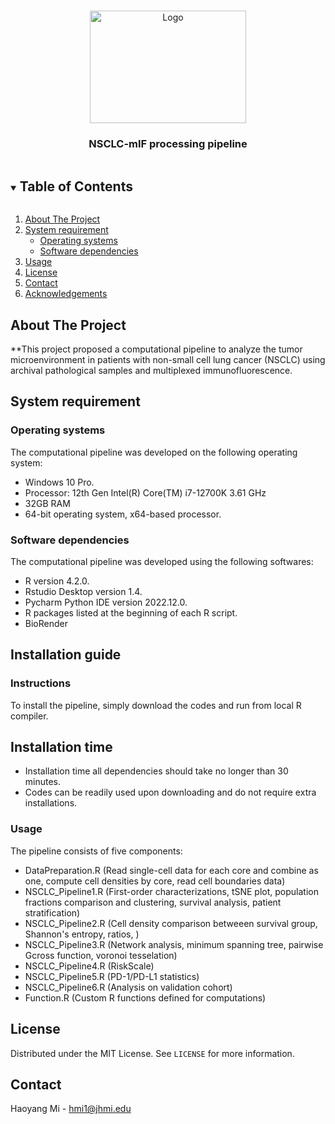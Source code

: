 <!--
*** Thanks for checking out the Best-README-Template. If you have a suggestion
*** that would make this better, please fork the repo and create a pull request
*** or simply open an issue with the tag "enhancement".
*** Thanks again! Now go create something AMAZING! :D
***
***
***
*** To avoid retyping too much info. Do a search and replace for the following:
*** github_username, repo_name, twitter_handle, email, project_title, project_description
-->



<!-- PROJECT SHIELDS -->
<!--
*** I'm using markdown "reference style" links for readability.
*** Reference links are enclosed in brackets [ ] instead of parentheses ( ).
*** See the bottom of this document for the declaration of the reference variables
*** for contributors-url, forks-url, etc. This is an optional, concise syntax you may use.
*** https://www.markdownguide.org/basic-syntax/#reference-style-links
-->

<!-- PROJECT LOGO -->
<br />
<p align="center">
  <a href="https://github.com/Shawnmhy/NSCLC-Pipeline/">
    <img src="./images/logo.png" alt="Logo" width="250" height="180">
  </a>

  <h3 align="center">NSCLC-mIF processing pipeline</h3>
</p>



<!-- TABLE OF CONTENTS -->
<details open="open">
  <summary><h2 style="display: inline-block">Table of Contents</h2></summary>
  <ol>
    <li>
      <a href="#about-the-project">About The Project</a>
    </li>
    <li>
      <a href="#system-requirement">System requirement</a>
      <ul>
        <li><a href="#operating-systems">Operating systems</a></li>
        <li><a href="#software-dependencies">Software dependencies</a></li>
      </ul>
    </li>
    <li><a href="#usage">Usage</a></li>
    <li><a href="#license">License</a></li>
    <li><a href="#contact">Contact</a></li>
    <li><a href="#acknowledgements">Acknowledgements</a></li>
  </ol>
</details>


<!-- ABOUT THE PROJECT -->
## About The Project

**This project proposed a computational pipeline to analyze the tumor microenvironment in patients with non-small cell lung cancer (NSCLC) using archival pathological samples and multiplexed immunofluorescence. 



<!-- SYSTEM REQUIREMENT -->
## System requirement

<!-- OPERATING SYSTEMS -->
### Operating systems

The computational pipeline was developed on the following operating system:
* Windows 10 Pro.
* Processor: 12th Gen Intel(R) Core(TM) i7-12700K   3.61 GHz
* 32GB RAM
* 64-bit operating system, x64-based processor.



### Software dependencies

The computational pipeline was developed using the following softwares:
* R version 4.2.0.
* Rstudio Desktop version 1.4.
* Pycharm Python IDE version 2022.12.0.
* R packages listed at the beginning of each R script.
* BioRender


<!-- INSTALLATION GUIDE -->
## Installation guide

### Instructions
To install the pipeline, simply download the codes and run from local R compiler.

## Installation time
* Installation time all dependencies should take no longer than 30 minutes.
* Codes can be readily used upon downloading and do not require extra installations.

<!-- USAGE EXAMPLES -->
### Usage

The pipeline consists of five components:
* DataPreparation.R (Read single-cell data for each core and combine as one, compute cell densities by core, read cell boundaries data)
* NSCLC_Pipeline1.R (First-order characterizations, tSNE plot, population fractions comparison and clustering, survival analysis, patient stratification)
* NSCLC_Pipeline2.R (Cell density comparison betweeen survival group, Shannon's entropy, ratios, )
* NSCLC_Pipeline3.R (Network analysis, minimum spanning tree, pairwise Gcross function, voronoi tesselation)
* NSCLC_Pipeline4.R (RiskScale)
* NSCLC_Pipeline5.R (PD-1/PD-L1 statistics)
* NSCLC_Pipeline6.R (Analysis on validation cohort)
* Function.R (Custom R functions defined for computations)


<!-- LICENSE -->
## License

Distributed under the MIT License. See `LICENSE` for more information.



<!-- CONTACT -->
## Contact
Haoyang Mi - hmi1@jhmi.edu







<!-- MARKDOWN LINKS & IMAGES -->
<!-- https://www.markdownguide.org/basic-syntax/#reference-style-links -->
[contributors-shield]: https://img.shields.io/github/contributors/github_username/repo.svg?style=for-the-badge
[contributors-url]: https://github.com/github_username/repo_name/graphs/contributors
[forks-shield]: https://img.shields.io/github/forks/github_username/repo.svg?style=for-the-badge
[forks-url]: https://github.com/github_username/repo_name/network/members
[stars-shield]: https://img.shields.io/github/stars/github_username/repo.svg?style=for-the-badge
[stars-url]: https://github.com/github_username/repo_name/stargazers
[issues-shield]: https://img.shields.io/github/issues/github_username/repo.svg?style=for-the-badge
[issues-url]: https://github.com/github_username/repo_name/issues
[license-shield]: https://img.shields.io/github/license/github_username/repo.svg?style=for-the-badge
[license-url]: https://github.com/github_username/repo_name/blob/master/LICENSE.txt
[linkedin-shield]: https://img.shields.io/badge/-LinkedIn-black.svg?style=for-the-badge&logo=linkedin&colorB=555
[linkedin-url]: https://linkedin.com/in/github_username
